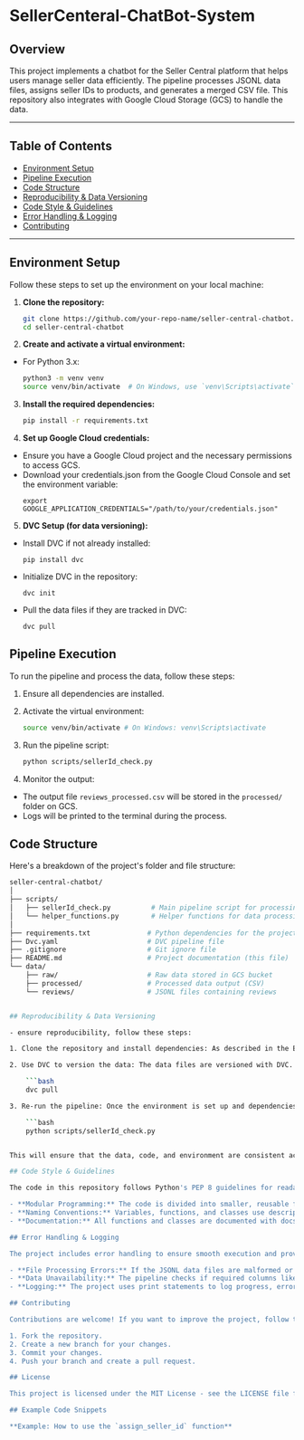 # SellerCenteral-ChatBot-System

## Overview
This project implements a chatbot for the Seller Central platform that helps users manage seller data efficiently. The pipeline processes JSONL data files, assigns seller IDs to products, and generates a merged CSV file. This repository also integrates with Google Cloud Storage (GCS) to handle the data.

---

## Table of Contents

- [Environment Setup](#environment-setup)
- [Pipeline Execution](#pipeline-execution)
- [Code Structure](#code-structure)
- [Reproducibility & Data Versioning](#reproducibility--data-versioning)
- [Code Style & Guidelines](#code-style--guidelines)
- [Error Handling & Logging](#error-handling--logging)
- [Contributing](#contributing)

---

## Environment Setup

Follow these steps to set up the environment on your local machine:

1. **Clone the repository:**
   ```bash
   git clone https://github.com/your-repo-name/seller-central-chatbot.git
   cd seller-central-chatbot
2. **Create and activate a virtual environment:**

- For Python 3.x:
    ```bash
    python3 -m venv venv
    source venv/bin/activate  # On Windows, use `venv\Scripts\activate`
    
3. **Install the required dependencies:**
    ```bash
    pip install -r requirements.txt


4. **Set up Google Cloud credentials:**
- Ensure you have a Google Cloud project and the necessary permissions to access GCS.
- Download your credentials.json from the Google Cloud Console and set the environment variable:
  ```
  export GOOGLE_APPLICATION_CREDENTIALS="/path/to/your/credentials.json"
  ```

5. **DVC Setup (for data versioning):**
- Install DVC if not already installed:
  ```
  pip install dvc
  ```
- Initialize DVC in the repository:
  ```
  dvc init
  ```
- Pull the data files if they are tracked in DVC:
  ```
  dvc pull
  ```

## Pipeline Execution

To run the pipeline and process the data, follow these steps:

1. Ensure all dependencies are installed.

2. Activate the virtual environment:
    ```bash
    source venv/bin/activate # On Windows: venv\Scripts\activate

3. Run the pipeline script:
    ```bash
    python scripts/sellerId_check.py


4. Monitor the output:
- The output file `reviews_processed.csv` will be stored in the `processed/` folder on GCS.
- Logs will be printed to the terminal during the process.

## Code Structure

Here's a breakdown of the project's folder and file structure:

```bash
seller-central-chatbot/
│
├── scripts/
│   ├── sellerId_check.py          # Main pipeline script for processing data
│   └── helper_functions.py        # Helper functions for data processing and error handling
│
├── requirements.txt              # Python dependencies for the project
├── Dvc.yaml                      # DVC pipeline file
├── .gitignore                    # Git ignore file
├── README.md                     # Project documentation (this file)
└── data/
    ├── raw/                      # Raw data stored in GCS bucket
    ├── processed/                # Processed data output (CSV)
    └── reviews/                  # JSONL files containing reviews


## Reproducibility & Data Versioning

- ensure reproducibility, follow these steps:

1. Clone the repository and install dependencies: As described in the Environment Setup section.

2. Use DVC to version the data: The data files are versioned with DVC. Use DVC to pull the latest data when setting up the project:

    ```bash
    dvc pull

3. Re-run the pipeline: Once the environment is set up and dependencies installed, you can re-run the pipeline with:

    ```bash
    python scripts/sellerId_check.py


This will ensure that the data, code, and environment are consistent across different machines.

## Code Style & Guidelines

The code in this repository follows Python's PEP 8 guidelines for readability and consistency.

- **Modular Programming:** The code is divided into smaller, reusable functions for clarity and maintainability.
- **Naming Conventions:** Variables, functions, and classes use descriptive and consistent naming conventions as per PEP 8.
- **Documentation:** All functions and classes are documented with docstrings to explain their purpose and usage.

## Error Handling & Logging

The project includes error handling to ensure smooth execution and provide detailed logs for troubleshooting.

- **File Processing Errors:** If the JSONL data files are malformed or missing, the script will print warnings and skip those files.
- **Data Unavailability:** The pipeline checks if required columns like `parent_asin` are missing, and logs appropriate error messages.
- **Logging:** The project uses print statements to log progress, errors, and warnings. You can customize this to use a more advanced logging framework like `logging` for better control.

## Contributing

Contributions are welcome! If you want to improve the project, follow these steps:

1. Fork the repository.
2. Create a new branch for your changes.
3. Commit your changes.
4. Push your branch and create a pull request.

## License

This project is licensed under the MIT License - see the LICENSE file for details.

## Example Code Snippets

**Example: How to use the `assign_seller_id` function**

